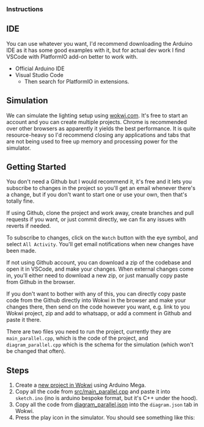 ### Instructions

## IDE
You can use whatever you want, I'd recommend downloading the Arduino IDE as it has some good examples with it,
but for actual dev work I find VSCode with PlatformIO add-on better to work with.

- Official Arduino IDE
- Visual Studio Code
  - Then search for PlatformIO in extensions.

## Simulation
We can simulate the lighting setup using [wokwi.com](https://www.wokwi.com). It's free to start an account and you can create multiple projects.
Chrome is recommended over other browsers as apparently it yields the best performance. It is quite resource-heavy so I'd recommend closing any applications and tabs that are not being used to free up memory and processing power for the simulator.

## Getting Started
You don't need a Github but I would recommend it, it's free and it lets you subscribe to changes in the project so you'll get an email whenever there's a change, but if you don't want to start one or use your own, then that's totally fine.

If using Github, clone the project and work away, create branches and pull requests if you want, or just commit directly, we can fix any issues with reverts if needed.

To subscribe to changes, click on the `Watch` button with the eye symbol, and select `All Activity`.  You'll get email notifications when new changes have been made.

If not using Github account, you can download a zip of the codebase and open it in VSCode, and make your changes. When external changes come in, you'll either need to download a new zip, or just manually copy paste from Github in the browser.

If you don't want to bother with any of this, you can directly copy paste code from the Github directly into Wokwi in the browser and make your changes there, then send on the code however you want, e.g. link to you Wokwi project, zip and add to whatsapp, or add a comment in Github and paste it there.

There are two files you need to run the project, currently they are `main_parallel.cpp`, which is the code of the project, and `diagram_parallel.cpp` which is the schema for the simulation (which won't be changed that often).

## Steps
1. Create a [new project in Wokwi](https://wokwi.com/projects/new) using Arduino Mega.
2. Copy all the code from [src/main_parallel.cpp](https://github.com/ConorGarry/ArduinoPlayground/blob/main/src/main_parallel.cpp) and paste it into `sketch.ino` (ino is arduino bespoke format, but it's C++ under the hood).
3. Copy all the code from [diagram_parallel.json](https://github.com/ConorGarry/ArduinoPlayground/blob/main/diagram_parallel.json) into the `diagram.json` tab in Wokwi.
4. Press the play icon in the simulator. You should see something like this:




